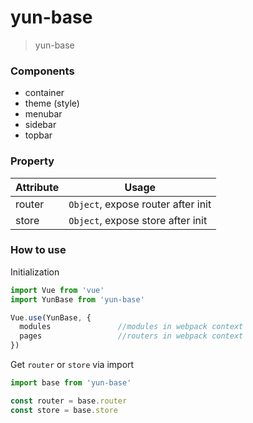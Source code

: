 # yun-base

> yun-base

### Components

*   container
*   theme (style)
*   menubar
*   sidebar
*   topbar

### Property
Attribute  | Usage
---        | ---
router     | `Object`, expose router after init
store      | `Object`, expose store after init

### How to use

Initialization
```js
import Vue from 'vue'
import YunBase from 'yun-base'

Vue.use(YunBase, {
  modules               //modules in webpack context
  pages                 //routers in webpack context
})
```

Get `router` or `store` via import
```js
import base from 'yun-base'

const router = base.router
const store = base.store
```
